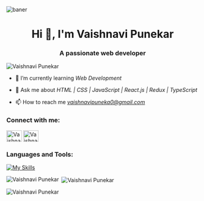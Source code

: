 <img align="center" alt="baner" src="https://user-images.githubusercontent.com/112823546/217016507-da977155-0e3a-48ff-905c-e3eecfdf2b00.png">

<h1 align="center">Hi 👋, I'm Vaishnavi Punekar</h1>
<h3 align="center">A passionate web developer</h3>



<p align="left"> <img src="https://komarev.com/ghpvc/?username=Vaishnavi0717&label=Profile%20views&color=0e75b6&style=flat" alt="Vaishnavi Punekar" /> </p>

- 🌱 I’m currently learning *Web Development*

- 💬 Ask me about *HTML | CSS | JavaScript | React.js | Redux | TypeScript*

- 📫 How to reach me *vaishnavipuneka0@gmail.com*

<h3 align="left">Connect with me:</h3>
<p align="left">
     <a href="https://github.com/Vaishnavi0717" target="blank"><img align="center" src="https://img.icons8.com/?size=512&id=LoyAjcvVKv1K&format=png" alt="Vaishnavi Punekar" height="30" width="40" /></a>
<a href="https://www.linkedin.com/in/vaishnavi-punekar-886549258/" target="blank"><img align="center" src="https://raw.githubusercontent.com/rahuldkjain/github-profile-readme-generator/master/src/images/icons/Social/linked-in-alt.svg" alt="Vaishnavi Punekar" height="30" width="40" /></a>
</p>

<h3 align="left">Languages and Tools:</h3>

  <div align="left">

   [![My Skills](https://skillicons.dev/icons?i=html,css,js,github,netlify,vscode,mysql,postman,ts,redis,aws,react,redux,replit,regex,sequelize,git)](#)

  </div>

<p><img align="left" src="https://github-readme-stats.vercel.app/api/top-langs?username=Vaishnavi0717&show_icons=true&locale=en&layout=compact" alt="Vaishnavi Punekar" /></p>

<p>&nbsp;<img align="center" src="https://github-readme-stats.vercel.app/api?username=Vaishnavi0717&show_icons=true&locale=en" alt="Vaishnavi Punekar" /></p>

<p><img align="center" src="https://github-readme-streak-stats.herokuapp.com/?user=Vaishnavi0717&" alt="Vaishnavi Punekar" /></p>
